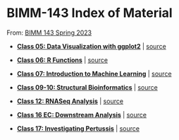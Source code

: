 # BIMM-143 Index of Material

From: [BIMM 143 Spring 2023](https://bioboot.github.io/bimm143_S23/)

- **[Class 05: Data Visualization with ggplot2](https://github.com/ajcagle8/BIMM-143/blob/main/Class_05__Data_Visualization.pdf)**                   | [source](https://github.com/ajcagle8/BIMM-143/blob/main/class05.rmd)

- **[Class 06: R Functions](https://github.com/ajcagle8/BIMM-143/blob/main/Lab%206/class_06_bimm143.pdf)**                                           | [source](https://github.com/ajcagle8/BIMM-143/blob/main/Lab%206/bimm143_hw6.Rmd)

- **[Class 07: Introduction to Machine Learning](https://github.com/ajcagle8/BIMM-143/blob/main/Lab%207/Class%2007_%20Clustering%20and%20PCA.pdf)**  | [source](https://github.com/ajcagle8/BIMM-143/blob/main/Lab%207/Lab%207.qmd)

- **[Class 09-10: Structural Bioinformatics](https://github.com/ajcagle8/BIMM-143/blob/main/bimm143_lab9.pdf)**                                      | [source](https://github.com/ajcagle8/BIMM-143/blob/main/bimm143_lab10.Rmd)

- **[Class 12: RNASeq Analysis](https://github.com/ajcagle8/BIMM-143/blob/main/lab12.pdf)**                                                          | [source](https://github.com/ajcagle8/BIMM-143/blob/main/lab12.Rmd)

- **[Class 16 EC: Downstream Analysis](https://github.com/ajcagle8/BIMM-143/blob/main/class16_ec.pdf)**                                              | [source](https://github.com/ajcagle8/BIMM-143/blob/main/class16_ec.Rmd)

- **[Class 17: Investigating Pertussis](https://github.com/ajcagle8/BIMM-143/blob/main/lab17_pertussis.pdf)**                                        | [source](https://github.com/ajcagle8/BIMM-143/blob/main/lab17_pertussis.Rmd)
